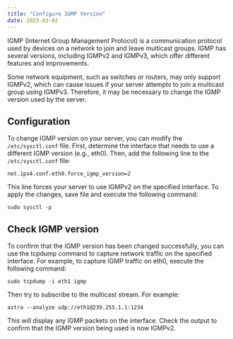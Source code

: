 ```yaml
---
title: "Configure IGMP Version"
date: 2023-03-02
---
```


IGMP (Internet Group Management Protocol) is a communication protocol used by devices on a network to join and leave multicast groups. IGMP has several versions, including IGMPv2 and IGMPv3, which offer different features and improvements.

Some network equipment, such as switches or routers, may only support IGMPv2, which can cause issues if your server attempts to join a multicast group using IGMPv3. Therefore, it may be necessary to change the IGMP version used by the server.

## Configuration

To change IGMP version on your server, you can modify the `/etc/sysctl.conf` file. First, determine the interface that needs to use a different IGMP version (e.g., eth0). Then, add the following line to the `/etc/sysctl.conf` file:

```
net.ipv4.conf.eth0.force_igmp_version=2
```

This line forces your server to use IGMPv2 on the specified interface. To apply the changes, save file and execute the following command:

```
sudo sysctl -p
```

## Check IGMP version

To confirm that the IGMP version has been changed successfully, you can use the tcpdump command to capture network traffic on the specified interface. For example, to capture IGMP traffic on eth0, execute the following command:

```
sudo tcpdump -i eth1 igmp
```

Then try to subscribe to the multicast stream. For example:

```
astra --analyze udp://eth1@239.255.1.1:1234
```

This will display any IGMP packets on the interface. Check the output to confirm that the IGMP version being used is now IGMPv2.
